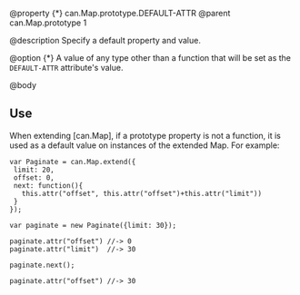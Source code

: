 @property {*} can.Map.prototype.DEFAULT-ATTR
@parent can.Map.prototype 1

@description Specify a default property and value.

@option {*} A value of any type other than a function that will
be set as the `DEFAULT-ATTR` attribute's value.

@body

## Use

When extending [can.Map], if a prototype property is not a function,
it is used as a default value on instances of the extended Map.  For example:

	var Paginate = can.Map.extend({
	 limit: 20,
	 offset: 0,
	 next: function(){
	   this.attr("offset", this.attr("offset")+this.attr("limit"))
	 }
	});

	var paginate = new Paginate({limit: 30});

	paginate.attr("offset") //-> 0
	paginate.attr("limit")  //-> 30

	paginate.next();

	paginate.attr("offset") //-> 30